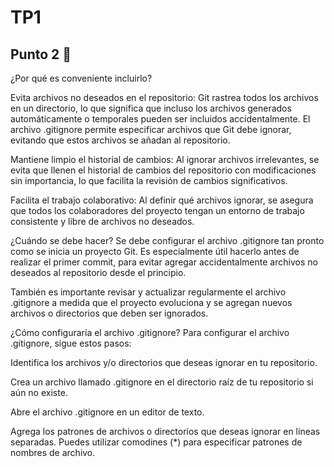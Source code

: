 # TP1

## Punto 2 🚀

¿Por qué es conveniente incluirlo?

Evita archivos no deseados en el repositorio: Git rastrea todos los archivos en un directorio, lo que significa que incluso los archivos generados automáticamente o temporales pueden ser incluidos accidentalmente. El archivo .gitignore permite especificar archivos que Git debe ignorar, evitando que estos archivos se añadan al repositorio.

Mantiene limpio el historial de cambios: Al ignorar archivos irrelevantes, se evita que llenen el historial de cambios del repositorio con modificaciones sin importancia, lo que facilita la revisión de cambios significativos.

Facilita el trabajo colaborativo: Al definir qué archivos ignorar, se asegura que todos los colaboradores del proyecto tengan un entorno de trabajo consistente y libre de archivos no deseados.

¿Cuándo se debe hacer?
Se debe configurar el archivo .gitignore tan pronto como se inicia un proyecto Git. Es especialmente útil hacerlo antes de realizar el primer commit, para evitar agregar accidentalmente archivos no deseados al repositorio desde el principio.

También es importante revisar y actualizar regularmente el archivo .gitignore a medida que el proyecto evoluciona y se agregan nuevos archivos o directorios que deben ser ignorados.

¿Cómo configuraría el archivo .gitignore?
Para configurar el archivo .gitignore, sigue estos pasos:

Identifica los archivos y/o directorios que deseas ignorar en tu repositorio.

Crea un archivo llamado .gitignore en el directorio raíz de tu repositorio si aún no existe.

Abre el archivo .gitignore en un editor de texto.

Agrega los patrones de archivos o directorios que deseas ignorar en líneas separadas. Puedes utilizar comodines (*) para especificar patrones de nombres de archivo.